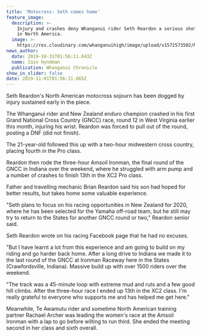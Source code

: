 ```yaml
---
title: 'Motocross: Seth comes home'
feature_image:
  description: >-
    Injury and crashes deny Whanganui rider Seth Reardon a serious shot at glory
    in North America.
  image: >-
    https://res.cloudinary.com/whanganuihigh/image/upload/v1572573502/News/Seth_comes_home._Chron_31.10.19.jpg
news_author:
  date: 2019-10-31T01:56:11.643Z
  name: Iain Hyndman
  publication: Whanganui Chronicle
show_in_slider: false
date: 2019-11-01T01:56:11.665Z
---
```

Seth Reardon's North American motocross sojourn has been dogged by injury sustained early in the piece.



The Whanganui rider and New Zealand enduro champion crashed in his first Grand National Cross Country (GNCC) race, round 12 in West Virginia earlier this month, injuring his wrist. Reardon was forced to pull out of the round, posting a DNF (did not finish).



The 21-year-old followed this up with a two-hour midwestern cross country, placing fourth in the Pro class.



Reardon then rode the three-hour Amsoil Ironman, the final round of the GNCC in Indiana over the weekend, where he struggled with arm pump and a number of crashes to finish 13th in the XC2 Pro class.

Father and travelling mechanic Brian Reardon said his son had hoped for better results, but takes home some valuable experience.



"Seth plans to focus on his racing opportunities in New Zealand for 2020, where he has been selected for the Yamaha off-road team, but he still may try to return to the States for another GNCC round or two," Reardon senior said.



Seth Reardon wrote on his racing Facebook page that he had no excuses.



"But I have learnt a lot from this experience and am going to build on my riding and go harder back home. After a long drive to Indiana we made it to the last round of the GNCC at Ironman Raceway here in the States (Crawfordsville, Indiana). Massive build up with over 1500 riders over the weekend.



"The track was a 45-minute loop with extreme mud and ruts and a few good hill climbs. After the three-hour race I ended up 13th in the XC2 class. I'm really grateful to everyone who supports me and has helped me get here."



Meanwhile, Te Awamutu rider and sometime North American training partner Rachael Archer was leading the women's race at the Amsoil Ironman with a lap to go before wilting to run third. She ended the meeting second in her class and sixth overall.
